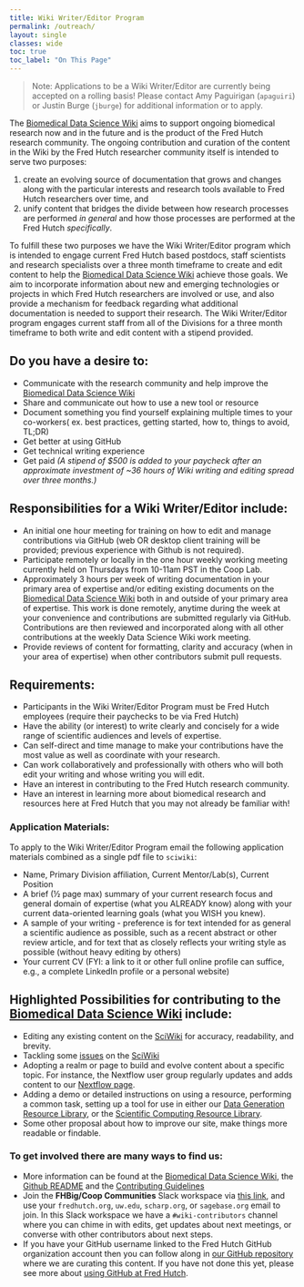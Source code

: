 ```yaml
---
title: Wiki Writer/Editor Program
permalink: /outreach/
layout: single
classes: wide
toc: true
toc_label: "On This Page"
---
```


>Note:  Applications to be a Wiki Writer/Editor are currently being accepted on a rolling basis! Please contact Amy Paguirigan (`apaguiri`) or Justin Burge (`jburge`) for additional information or to apply.

The [Biomedical Data Science Wiki](https://sciwiki.fredhutch.org/) aims to support ongoing biomedical research now and in the future and is the product of the Fred Hutch research community. The ongoing contribution and curation of the content in the Wiki by the Fred Hutch researcher community itself is intended to serve two purposes:

1. create an evolving source of documentation that grows and changes along with the particular interests and research tools available to Fred Hutch researchers over time, and
2. unify content that bridges the divide between how research processes are performed *in general* and how those processes are performed at the Fred Hutch *specifically*.

To fulfill these two purposes we have the Wiki Writer/Editor program which is intended to engage current Fred Hutch based postdocs, staff scientists and research specialists over a three month timeframe to create and edit content to help the [Biomedical Data Science Wiki](https://sciwiki.fredhutch.org/) achieve those goals. We aim to incorporate information about new and emerging technologies or projects in which Fred Hutch researchers are involved or use, and also provide a mechanism for feedback regarding what additional documentation is needed to support their research. The Wiki Writer/Editor program engages current staff from all of the Divisions for a three month timeframe to both write and edit content with a stipend provided.

## Do you have a desire to:

- Communicate with the research community and help improve the [Biomedical Data Science Wiki](https://sciwiki.fredhutch.org/) 
- Share and communicate out how to use a new tool or resource
- Document something you find yourself explaining multiple times to your co-workers( ex. best practices, getting started, how to, things to avoid, TL;DR)
- Get better at using GitHub
- Get technical writing experience
- Get paid *(A stipend of $500 is added to your paycheck after an approximate investment of ~36 hours of Wiki writing and editing spread over three months.)*

## Responsibilities for a Wiki Writer/Editor include:

- An initial one hour meeting for training on how to edit and manage contributions via GitHub (web OR desktop client training will be provided; previous experience with Github is not required).
- Participate remotely or locally in the one hour weekly working meeting currently held on Thursdays from 10-11am PST in the Coop Lab.
- Approximately 3 hours per week of writing documentation in your primary area of expertise and/or editing existing documents on the [Biomedical Data Science Wiki](https://sciwiki.fredhutch.org/) both in and outside of your primary area of expertise. This work is done remotely, anytime during the week at your convenience and contributions are submitted regularly via GitHub. Contributions are then reviewed and incorporated along with all other contributions at the weekly Data Science Wiki work meeting.
- Provide reviews of content for formatting, clarity and accuracy (when in your area of expertise) when other contributors submit pull requests.

## Requirements:

- Participants in the Wiki Writer/Editor Program must be Fred Hutch employees (require their paychecks to be via Fred Hutch)
- Have the ability (or interest) to write clearly and concisely for a wide range of scientific audiences and levels of expertise.  
- Can self-direct and time manage to make your contributions have the most value as well as coordinate with your research.  
- Can work collaboratively and professionally with others who will both edit your writing and whose writing you will edit.  
- Have an interest in contributing to the Fred Hutch research community.
- Have an interest in learning more about biomedical research and resources here at Fred Hutch that you may not already be familiar with!

### Application Materials:

To apply to the Wiki Writer/Editor Program email the following application materials combined as a single pdf file to `sciwiki`:

- Name, Primary Division affiliation, Current Mentor/Lab(s), Current Position
- A brief (½ page max) summary of your current research focus and general domain of expertise (what you ALREADY know) along with your current data-oriented learning goals (what you WISH you knew).
- A sample of your writing - preference is for text intended for as general a scientific audience as possible, such as a recent abstract or other review article, and for text that as closely reflects your writing style as possible (without heavy editing by others)
- Your current CV (FYI:  a link to it or other full online profile can suffice, e.g., a complete LinkedIn profile or a personal website)

## Highlighted Possibilities for contributing to the [Biomedical Data Science Wiki](https://sciwiki.fredhutch.org/) include:

- Editing any existing content on the [SciWiki](https://sciwiki.fredhutch.org/) for accuracy, readability, and brevity.
- Tackling some [issues](https://github.com/FredHutch/wiki/issues) on the [SciWiki](https://sciwiki.fredhutch.org/)
- Adopting a realm or page to build and evolve content about a specific topic.  For instance, the Nextflow user group regularly updates and adds content to our [Nextflow page](/compdemos/nextflow/).
- Adding a demo or detailed instructions on using a resource, performing a common task, setting up a tool for use in either our [Data Generation Resource Library](/generationdemos/), or the [Scientific Computing Resource Library](/compdemos/).  
- Some other proposal about how to improve our site, make things more readable or findable.

### To get involved there are many ways to find us:

- More information can be found at the [Biomedical Data Science Wiki](/outreach/), the [Github README](https://github.com/FredHutch/wiki/blob/master/README.md) and the [Contributing Guidelines](https://github.com/FredHutch/wiki/blob/master/CONTRIBUTING.md)
- Join the **FHBig/Coop Communities** Slack workspace via [this link](https://join.slack.com/t/fhbig/shared_invite/enQtMzUyMDIxNzk3MDU3LWNjMDg3ZDVhNGZiNTBlODRmNWM5ZjczMzI1MGNmZTg4NGQ5ODgzMGNmMjcyNzMxMDc0YWFlN2VkNjI4NGZjNjg), and use your `fredhutch.org`, `uw.edu`, `scharp.org`, or `sagebase.org` email to join.  In this Slack workspace we have a `#wiki-contributors` channel where you can chime in with edits, get updates about next meetings, or converse with other contributors about next steps. 
- If you have your GitHub username linked to the Fred Hutch GitHub organization account then you can follow along in [our GitHub repository](https://github.com/FredHutch/wiki) where we are curating this content. If you have not done this yet, please see more about [using GitHub at Fred Hutch](/scicomputing/software_managecode/).
